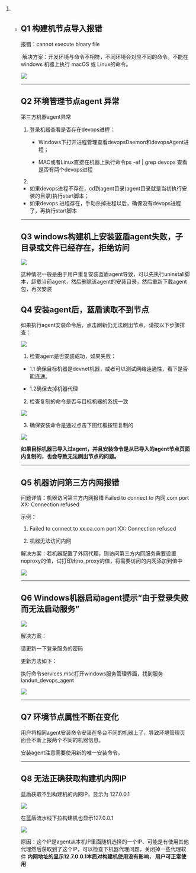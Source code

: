 1. + ## Q1 构建机节点导入报错 

     报错：cannot execute binary file

     ​	解决方案：开发环境与命令不相符，不同环境会对应不同的命令。不能在 windows 机器上执行 macOS 或 Linux的命令。

     ![](../../../.gitbook/assets/import_error.png)

     ---

     ## Q2 环境管理节点agent 异常

     第三方机器agent异常

     1. 登录机器查看是否存在devops进程：

        + Windows下打开进程管理查看devopsDaemon和devopsAgent进程；

        + MAC或者Linux直接在机器上执行命令ps -ef | grep devops 查看是否有两个devops进程

          

     2. 

        + 如果devops进程不存在，cd到agent目录(agent目录就是当初执行安装的目录)执行start脚本；
        + 如果devops 进程存在，手动杀掉进程以后，确保没有devops进程了，再执行start脚本

     ---

     ## Q3 windows构建机上安装蓝盾agent失败，子目录或文件已经存在，拒绝访问

     ![](../../../.gitbook/assets/企业微信截图_16393825053890-3096967.png)

     这种情况一般是由于用户重复安装蓝盾agent导致，可以先执行uninstall脚本，卸载当前agent，然后删除该agent的安装目录，然后重新下载agent包，再次安装

     ## Q4 安装agent后，蓝盾读取不到节点

     如果执行agent安装命令后，点击刷新仍无法刷出节点，请按以下步骤排查：

     ![](../../../.gitbook/assets/get-node-error.png)

     1. 检查agent是否安装成功，如果失败：

     - 1.1 确保目标机器是devnet机器，或者可以测试网络连通性，看下是否能连通。

     - 1.2确保去掉机器代理

      

     2. 检查复制的命令是否与目标机器的系统一致

     ![](../../../.gitbook/assets/image-20220831184628259.png)

     3. 确保安装命令是通过点击下图红框按钮复制的

     ![](../../../.gitbook/assets/image-20220831184641257.png)

     **如果目标机器已导入过agent，并且安装命令是从已导入的agent节点页面内复制的，也会导致无法刷出节点的问题。**

     ---

     ## Q5 机器访问第三方内网报错

     问题详情：机器访问第三方内网报错 Failed to connect to 内网.com port XX: Connection refused

     示例：

     1. Failed to connect to xx.oa.com port XX: Connection refused

     2. 机器无法访问内网

     解决方案：若机器配置了外网代理，则访问第三方内网服务需要设置noproxy的值，试打印出no_proxy的值，将需要访问的内网添加到值中

     ![](../../../.gitbook/assets/fail_to_connect.png)

     ---

     ## Q6 Windows机器启动agent提示“由于登录失败而无法启动服务”

     ![](../../../.gitbook/assets/image-20220831154909517.png)

     解决方案：

     请更新一下登录服务的密码

     更新方法如下：

     执行命令services.msc打开windows服务管理界面，找到服务landun_devops_agent

     ![](../../../.gitbook/assets/image-20220831175010006.png)

     ---

     ## Q7 环境节点属性不断在变化

     用户将相同agent安装命令安装在多台不同的机器上了，导致环境管理页面会不断上报两个不同的机器信息。

     安装agent注意需要使用新的唯一安装命令。

     ---

     ## Q8 无法正确获取构建机内网IP

     蓝盾获取不到构建机的内网IP，显示为 127.0.0.1

     ![](../../../.gitbook/assets/image-20220831182403811.png)

     在蓝盾流水线下拉构建机也显示127.0.0.1

     ![](../../../.gitbook/assets/image-20220831182430720.png)

     原因：这个IP是agent从本机IP里面随机选择的一个IP、可能是有使用其他代理然后获取到了这个IP，可以检查下机器代理问题，关闭掉一些代理软件
     **内网地址的显示12.7.0.0.1本质对构建机使用没有影响， 用户可正常使用**

     